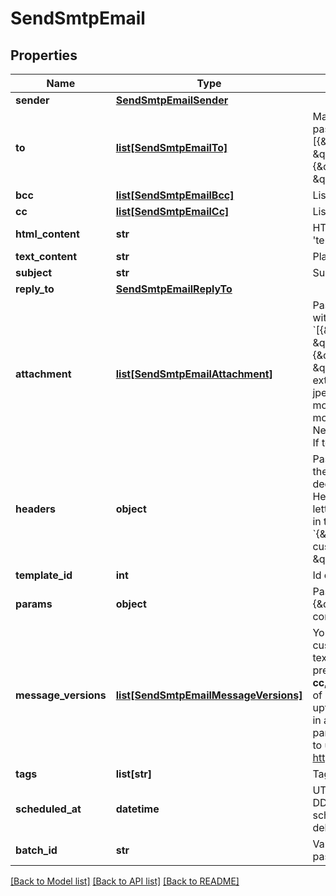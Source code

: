 # SendSmtpEmail

## Properties
Name | Type | Description | Notes
------------ | ------------- | ------------- | -------------
**sender** | [**SendSmtpEmailSender**](SendSmtpEmailSender.md) |  | [optional] 
**to** | [**list[SendSmtpEmailTo]**](SendSmtpEmailTo.md) | Mandatory if messageVersions are not passed, ignored if messageVersions are passed. List of email addresses and names (optional) of the recipients. For example, [{\&quot;name\&quot;:\&quot;Jimmy\&quot;, \&quot;email\&quot;:\&quot;jimmy98@example.com\&quot;}, {\&quot;name\&quot;:\&quot;Joe\&quot;, \&quot;email\&quot;:\&quot;joe@example.com\&quot;}] | [optional] 
**bcc** | [**list[SendSmtpEmailBcc]**](SendSmtpEmailBcc.md) | List of email addresses and names (optional) of the recipients in bcc | [optional] 
**cc** | [**list[SendSmtpEmailCc]**](SendSmtpEmailCc.md) | List of email addresses and names (optional) of the recipients in cc | [optional] 
**html_content** | **str** | HTML body of the message ( Mandatory if &#39;templateId&#39; is not passed, ignored if &#39;templateId&#39; is passed ) | [optional] 
**text_content** | **str** | Plain Text body of the message ( Ignored if &#39;templateId&#39; is passed ) | [optional] 
**subject** | **str** | Subject of the message. Mandatory if &#39;templateId&#39; is not passed | [optional] 
**reply_to** | [**SendSmtpEmailReplyTo**](SendSmtpEmailReplyTo.md) |  | [optional] 
**attachment** | [**list[SendSmtpEmailAttachment]**](SendSmtpEmailAttachment.md) | Pass the absolute URL (no local file) or the base64 content of the attachment along with the attachment name (Mandatory if attachment content is passed). For example, &#x60;[{\&quot;url\&quot;:\&quot;https://attachment.domain.com/myAttachmentFromUrl.jpg\&quot;, \&quot;name\&quot;:\&quot;myAttachmentFromUrl.jpg\&quot;}, {\&quot;content\&quot;:\&quot;base64 example content\&quot;, \&quot;name\&quot;:\&quot;myAttachmentFromBase64.jpg\&quot;}]&#x60;. Allowed extensions for attachment file: xlsx, xls, ods, docx, docm, doc, csv, pdf, txt, gif, jpg, jpeg, png, tif, tiff, rtf, bmp, cgm, css, shtml, html, htm, zip, xml, ppt, pptx, tar, ez, ics, mobi, msg, pub, eps, odt, mp3, m4a, m4v, wma, ogg, flac, wav, aif, aifc, aiff, mp4, mov, avi, mkv, mpeg, mpg, wmv, pkpass and xlsm ( If &#39;templateId&#39; is passed and is in New Template Language format then both attachment url and content are accepted. If template is in Old template Language format, then &#39;attachment&#39; is ignored ) | [optional] 
**headers** | **object** | Pass the set of custom headers (not the standard headers) that shall be sent along the mail headers in the original email. &#39;sender.ip&#39; header can be set (only for dedicated ip users) to mention the IP to be used for sending transactional emails. Headers are allowed in &#x60;This-Case-Only&#x60; (i.e. words separated by hyphen with first letter of each word in capital letter), they will be converted to such case styling if not in this format in the request payload. For example, &#x60;{\&quot;sender.ip\&quot;:\&quot;1.2.3.4\&quot;, \&quot;X-Mailin-custom\&quot;:\&quot;some_custom_header\&quot;, \&quot;idempotencyKey\&quot;:\&quot;abc-123\&quot;}&#x60;. | [optional] 
**template_id** | **int** | Id of the template. | [optional] 
**params** | **object** | Pass the set of attributes to customize the template. For example, {\&quot;FNAME\&quot;:\&quot;Joe\&quot;, \&quot;LNAME\&quot;:\&quot;Doe\&quot;}. It&#39;s considered only if template is in New Template Language format. | [optional] 
**message_versions** | [**list[SendSmtpEmailMessageVersions]**](SendSmtpEmailMessageVersions.md) | You can customize and send out multiple versions of a mail. templateId can be customized only if global parameter contains templateId. htmlContent and textContent can be customized only if any of the two, htmlContent or textContent, is present in global parameters. Some global parameters such as **to(mandatory), bcc, cc, replyTo, subject** can also be customized specific to each version. Total number of recipients in one API request must not exceed 2000. However, you can still pass upto 99 recipients maximum in one message version. The size of individual params in all the messageVersions shall not exceed 100 KB limit and that of cumulative params shall not exceed 1000 KB. You can follow this **step-by-step guide** on how to use **messageVersions** to batch send emails - https://developers.brevo.com/docs/batch-send-transactional-emails | [optional] 
**tags** | **list[str]** | Tag your emails to find them more easily | [optional] 
**scheduled_at** | **datetime** | UTC date-time on which the email has to schedule (YYYY-MM-DDTHH:mm:ss.SSSZ). Prefer to pass your timezone in date-time format for scheduling. There can be an expected delay of +5 minutes in scheduled email delivery. **Please note this feature is currently a public beta**. | [optional] 
**batch_id** | **str** | Valid UUIDv4 batch id to identify the scheduled batches transactional email. If not passed we will create a valid UUIDv4 batch id at our end. | [optional] 

[[Back to Model list]](../README.md#documentation-for-models) [[Back to API list]](../README.md#documentation-for-api-endpoints) [[Back to README]](../README.md)


